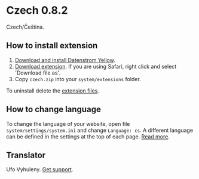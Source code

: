 Czech 0.8.2
===========
Czech/Čeština.

## How to install extension

1. [Download and install Datenstrom Yellow](https://github.com/datenstrom/yellow/).
2. [Download extension](https://github.com/datenstrom/yellow-extensions/raw/master/zip/czech.zip). If you are using Safari, right click and select 'Download file as'.
3. Copy `czech.zip` into your `system/extensions` folder.

To uninstall delete the [extension files](extension.ini).

## How to change language

To change the language of your website, open file `system/settings/system.ini` and change `Language: cs`. A different language can be defined in the settings at the top of each page. [Read more](https://developers.datenstrom.se/help/adjusting-system#system-settings).

## Translator

Ufo Vyhuleny. [Get support](https://developers.datenstrom.se/help/support).

